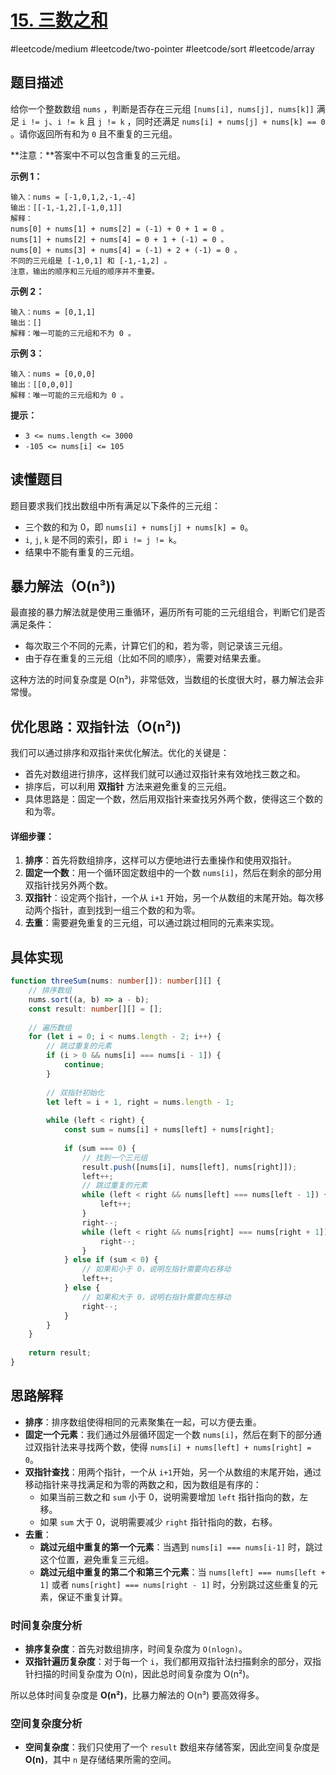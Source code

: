 # [15. 三数之和](https://leetcode.cn/problems/3sum)

#leetcode/medium  #leetcode/two-pointer #leetcode/sort  #leetcode/array 

## 题目描述

给你一个整数数组 `nums` ，判断是否存在三元组 `[nums[i], nums[j], nums[k]]` 满足 `i != j`、`i != k` 且 `j != k` ，同时还满足 `nums[i] + nums[j] + nums[k] == 0` 。请你返回所有和为 `0` 且不重复的三元组。

**注意：**答案中不可以包含重复的三元组。



**示例 1：**

```
输入：nums = [-1,0,1,2,-1,-4]
输出：[[-1,-1,2],[-1,0,1]]
解释：
nums[0] + nums[1] + nums[2] = (-1) + 0 + 1 = 0 。
nums[1] + nums[2] + nums[4] = 0 + 1 + (-1) = 0 。
nums[0] + nums[3] + nums[4] = (-1) + 2 + (-1) = 0 。
不同的三元组是 [-1,0,1] 和 [-1,-1,2] 。
注意，输出的顺序和三元组的顺序并不重要。
```

**示例 2：**

```
输入：nums = [0,1,1]
输出：[]
解释：唯一可能的三元组和不为 0 。
```

**示例 3：**

```
输入：nums = [0,0,0]
输出：[[0,0,0]]
解释：唯一可能的三元组和为 0 。
```

 

**提示：**

- `3 <= nums.length <= 3000`
- `-105 <= nums[i] <= 105`



## 读懂题目

题目要求我们找出数组中所有满足以下条件的三元组：

- 三个数的和为 0，即 `nums[i] + nums[j] + nums[k] = 0`。
- `i`, `j`, `k` 是不同的索引，即 `i != j != k`。
- 结果中不能有重复的三元组。

## **暴力解法（O(n³))**

最直接的暴力解法就是使用三重循环，遍历所有可能的三元组组合，判断它们是否满足条件：

- 每次取三个不同的元素，计算它们的和，若为零，则记录该三元组。
- 由于存在重复的三元组（比如不同的顺序），需要对结果去重。

这种方法的时间复杂度是 O(n³)，非常低效，当数组的长度很大时，暴力解法会非常慢。

## **优化思路：双指针法（O(n²))**

我们可以通过排序和双指针来优化解法。优化的关键是：

- 首先对数组进行排序，这样我们就可以通过双指针来有效地找三数之和。
- 排序后，可以利用 **双指针** 方法来避免重复的三元组。
- 具体思路是：固定一个数，然后用双指针来查找另外两个数，使得这三个数的和为零。

#### 详细步骤：

1. **排序**：首先将数组排序，这样可以方便地进行去重操作和使用双指针。
2. **固定一个数**：用一个循环固定数组中的一个数 `nums[i]`，然后在剩余的部分用双指针找另外两个数。
3. **双指针**：设定两个指针，一个从 `i+1` 开始，另一个从数组的末尾开始。每次移动两个指针，直到找到一组三个数的和为零。
4. **去重**：需要避免重复的三元组，可以通过跳过相同的元素来实现。

## **具体实现**

```typescript
function threeSum(nums: number[]): number[][] {
    // 排序数组
    nums.sort((a, b) => a - b);
    const result: number[][] = [];
    
    // 遍历数组
    for (let i = 0; i < nums.length - 2; i++) {
        // 跳过重复的元素
        if (i > 0 && nums[i] === nums[i - 1]) {
            continue;
        }
        
        // 双指针初始化
        let left = i + 1, right = nums.length - 1;
        
        while (left < right) {
            const sum = nums[i] + nums[left] + nums[right];
            
            if (sum === 0) {
                // 找到一个三元组
                result.push([nums[i], nums[left], nums[right]]);
                left++;
                // 跳过重复的元素
                while (left < right && nums[left] === nums[left - 1]) {
                    left++;
                }
                right--;
                while (left < right && nums[right] === nums[right + 1]) {
                    right--;
                }
            } else if (sum < 0) {
                // 如果和小于 0，说明左指针需要向右移动
                left++;
            } else {
                // 如果和大于 0，说明右指针需要向左移动
                right--;
            }
        }
    }
    
    return result;
}
```

## **思路解释**

- **排序**：排序数组使得相同的元素聚集在一起，可以方便去重。
- **固定一个元素**：我们通过外层循环固定一个数 `nums[i]`，然后在剩下的部分通过双指针法来寻找两个数，使得 `nums[i] + nums[left] + nums[right] = 0`。
- **双指针查找**：用两个指针，一个从 `i+1`开始，另一个从数组的末尾开始，通过移动指针来寻找满足和为零的两数之和，因为数组是有序的：
  - 如果当前三数之和 `sum` 小于 0，说明需要增加 `left` 指针指向的数，左移。
  - 如果 `sum` 大于 0，说明需要减少 `right` 指针指向的数，右移。
- **去重**：
  - **跳过元组中重复的第一个元素**：当遇到 `nums[i] === nums[i-1]` 时，跳过这个位置，避免重复三元组。
  - **跳过元组中重复的第二个和第三个元素**：当 `nums[left] === nums[left + 1]` 或者 `nums[right] === nums[right - 1]` 时，分别跳过这些重复的元素，保证不重复计算。

### **时间复杂度分析**

- **排序复杂度**：首先对数组排序，时间复杂度为 `O(nlogn)`。
- **双指针遍历复杂度**：对于每一个 `i`，我们都用双指针法扫描剩余的部分，双指针扫描的时间复杂度为 O(n)，因此总时间复杂度为 O(n²)。

所以总体时间复杂度是 **O(n²)**，比暴力解法的 O(n³) 要高效得多。

### **空间复杂度分析**

- **空间复杂度**：我们只使用了一个 `result` 数组来存储答案，因此空间复杂度是 **O(n)**，其中 `n` 是存储结果所需的空间。

